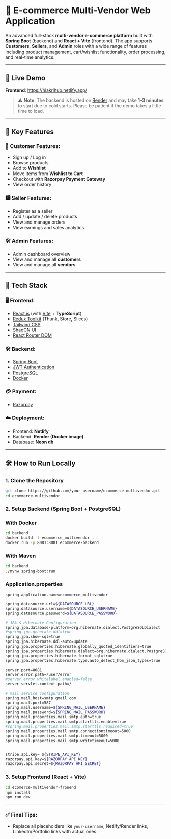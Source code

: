# 🛒 E-commerce Multi-Vendor Web Application

An advanced full-stack **multi-vendor e-commerce platform** built with **Spring Boot** (backend) and **React + Vite** (frontend). The app supports **Customers**, **Sellers**, and **Admin** roles with a wide range of features including product management, cart/wishlist functionality, order processing, and real-time analytics.

---

## 🚀 Live Demo

**Frontend**: https://hiakrihub.netlify.app/ 

> ⚠️ **Note**: The backend is hosted on [Render](https://render.com/) and may take **1–3 minutes** to start due to cold starts. Please be patient if the demo takes a little time to load.

---

## 🧠 Key Features

### 👥 Customer Features:
- Sign up / Log in
- Browse products
- Add to **Wishlist**
- Move items from **Wishlist to Cart**
- Checkout with **Razorpay Payment Gateway**
- View order history

### 🛍️ Seller Features:
- Register as a seller
- Add / update / delete products
- View and manage orders
- View earnings and sales analytics

### 🛠️ Admin Features:
- Admin dashboard overview
- View and manage all **customers**
- View and manage all **vendors**

---

## 🧰 Tech Stack

### 🖥️ Frontend:
- [React.js](https://reactjs.org/) (with [Vite](https://vitejs.dev/) + **TypeScript**)
- [Redux Toolkit](https://redux-toolkit.js.org/) (Thunk, Store, Slices)
- [Tailwind CSS](https://tailwindcss.com/)
- [ShadCN UI](https://ui.shadcn.dev/)
- [React Router DOM](https://reactrouter.com/en/main)

### 🛠️ Backend:
- [Spring Boot](https://spring.io/projects/spring-boot)
- [JWT Authentication](https://jwt.io/)
- [PostgreSQL](https://www.postgresql.org/)
- [Docker](https://www.docker.com/)

### 💳 Payment:
- [Razorpay](https://razorpay.com/)

### ☁️ Deployment:
- Frontend: **Netlify**
- Backend: **Render (Docker image)**
- Database: **Neon db**

---

## 🛠️ How to Run Locally

### 1. Clone the Repository

```bash
git clone https://github.com/your-username/ecommerce-multivendor.git
cd ecommerce-multivendor
```
### 2. Setup Backend (Spring Boot + PostgreSQL)

### With Docker 
```bash
cd backend
docker build -t ecommerce_multivendor .
docker run -p 8081:8081 ecommerce-backend

```
### With Maven
```bash
cd backend
./mvnw spring-boot:run

```
### Application.properties 

```bash
spring.application.name=ecommerce_multivendor

spring.datasource.url=${DATASOURCE_URL}
spring.datasource.username=${DATASOURCE_USERNAME}
spring.datasource.password=${DATASOURCE_PASSWORD}

# JPA & Hibernate Configuration
spring.jpa.database-platform=org.hibernate.dialect.PostgreSQLDialect
#spring.jpa.generate-ddl=true
spring.jpa.show-sql=true
spring.jpa.hibernate.ddl-auto=update
spring.jpa.properties.hibernate.globally_quoted_identifiers=true
spring.jpa.properties.hibernate.dialect=org.hibernate.dialect.PostgreSQLDialect
spring.jpa.properties.hibernate.format_sql=true
spring.jpa.properties.hibernate.type.auto_detect_hbm_json_types=true

server.port=8081
server.error.path=/user/error
#server.error.whitelabel.enabled=false
server.servlet.context-path=/

# mail service configuration
spring.mail.host=smtp.gmail.com
spring.mail.port=587
spring.mail.username=${SPRING_MAIL_USERNAME}
spring.mail.password=${SPRING_MAIL_PASSWORD}
spring.mail.properties.mail.smtp.auth=true
spring.mail.properties.mail.smtp.starttls.enable=true
#spring.mail.properties.mail.smtp.starttls.required=true
spring.mail.properties.mail.smtp.connectiontimeout=5000
spring.mail.properties.mail.smtp.timeout=5000
spring.mail.properties.mail.smtp.writetimeout=5000


stripe.api.key= ${STRIPE_API_KEY}
razorpay.api.key=${RAZORPAY_API_KEY}
razorpay.api.secret=${RAZORPAY_API_SECRET}

```
### 3. Setup Frontend (React + Vite)

```bash
cd ecomerce-multivendor-fronend
npm install
npm run dev

```
---

### ✅ Final Tips:
- Replace all placeholders like `your-username`, Netlify/Render links, LinkedIn/Portfolio links with actual ones.


